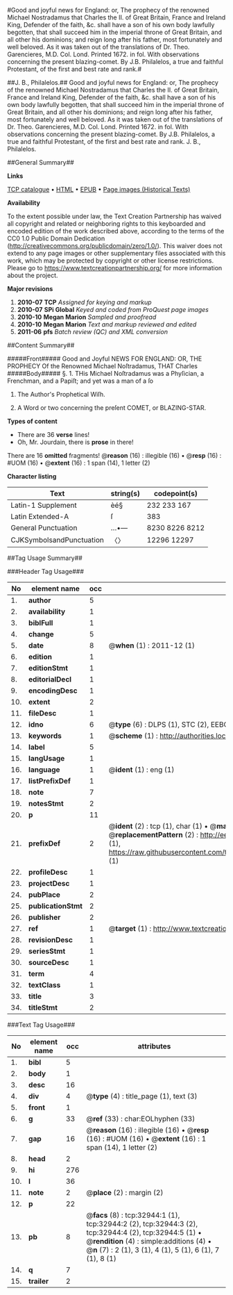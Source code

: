 #Good and joyful news for England: or, The prophecy of the renowned Michael Nostradamus that Charles the II. of Great Britain, France and Ireland King, Defender of the faith, &c. shall have a son of his own body lawfully begotten, that shall succeed him in the imperial throne of Great Britain, and all other his dominions; and reign long after his father, most fortunately and well beloved. As it was taken out of the translations of Dr. Theo. Garencieres, M.D. Col. Lond. Printed 1672. in fol. With observations concerning the present blazing-comet. By J.B. Philalelos, a true and faithful Protestant, of the first and best rate and rank.#

##J. B., Philalelos.##
Good and joyful news for England: or, The prophecy of the renowned Michael Nostradamus that Charles the II. of Great Britain, France and Ireland King, Defender of the faith, &c. shall have a son of his own body lawfully begotten, that shall succeed him in the imperial throne of Great Britain, and all other his dominions; and reign long after his father, most fortunately and well beloved. As it was taken out of the translations of Dr. Theo. Garencieres, M.D. Col. Lond. Printed 1672. in fol. With observations concerning the present blazing-comet. By J.B. Philalelos, a true and faithful Protestant, of the first and best rate and rank.
J. B., Philalelos.

##General Summary##

**Links**

[TCP catalogue](http://www.ota.ox.ac.uk/tcp/)  • 
[HTML](http://tei.it.ox.ac.uk/tcp/Texts-HTML/free/A52/A52514.html)  • 
[EPUB](http://tei.it.ox.ac.uk/tcp/Texts-EPUB/free/A52/A52514.epub) • 
[Page images (Historical Texts)](https://historicaltexts.jisc.ac.uk/eebo-99828516e)

**Availability**

To the extent possible under law, the Text Creation Partnership has waived all copyright and related or neighboring rights to this keyboarded and encoded edition of the work described above, according to the terms of the CC0 1.0 Public Domain Dedication (http://creativecommons.org/publicdomain/zero/1.0/). This waiver does not extend to any page images or other supplementary files associated with this work, which may be protected by copyright or other license restrictions. Please go to https://www.textcreationpartnership.org/ for more information about the project.

**Major revisions**

1. __2010-07__ __TCP__ *Assigned for keying and markup*
1. __2010-07__ __SPi Global__ *Keyed and coded from ProQuest page images*
1. __2010-10__ __Megan Marion__ *Sampled and proofread*
1. __2010-10__ __Megan Marion__ *Text and markup reviewed and edited*
1. __2011-06__ __pfs__ *Batch review (QC) and XML conversion*

##Content Summary##

#####Front#####
Good and Joyful NEWS FOR ENGLAND: OR, THE PROPHECY Of the Renowned Michael Noſtradamus, THAT Charles
#####Body#####
§. 1. THis Michael Noſtradamus was a Phyſician, a Frenchman, and a Papiſt; and yet was a man of a ſo
1. The Author's Prophetical Wiſh.

1. A Word or two concerning the preſent COMET, or BLAZING-STAR.

**Types of content**

  * There are 36 **verse** lines!
  * Oh, Mr. Jourdain, there is **prose** in there!

There are 16 **omitted** fragments! 
 @__reason__ (16) : illegible (16)  •  @__resp__ (16) : #UOM (16)  •  @__extent__ (16) : 1 span (14), 1 letter (2)

**Character listing**


|Text|string(s)|codepoint(s)|
|---|---|---|
|Latin-1 Supplement|èé§|232 233 167|
|Latin Extended-A|ſ|383|
|General Punctuation|…•—|8230 8226 8212|
|CJKSymbolsandPunctuation|〈〉|12296 12297|

##Tag Usage Summary##

###Header Tag Usage###

|No|element name|occ|attributes|
|---|---|---|---|
|1.|__author__|5||
|2.|__availability__|1||
|3.|__biblFull__|1||
|4.|__change__|5||
|5.|__date__|8| @__when__ (1) : 2011-12 (1)|
|6.|__edition__|1||
|7.|__editionStmt__|1||
|8.|__editorialDecl__|1||
|9.|__encodingDesc__|1||
|10.|__extent__|2||
|11.|__fileDesc__|1||
|12.|__idno__|6| @__type__ (6) : DLPS (1), STC (2), EEBO-CITATION (1), PROQUEST (1), VID (1)|
|13.|__keywords__|1| @__scheme__ (1) : http://authorities.loc.gov/ (1)|
|14.|__label__|5||
|15.|__langUsage__|1||
|16.|__language__|1| @__ident__ (1) : eng (1)|
|17.|__listPrefixDef__|1||
|18.|__note__|7||
|19.|__notesStmt__|2||
|20.|__p__|11||
|21.|__prefixDef__|2| @__ident__ (2) : tcp (1), char (1)  •  @__matchPattern__ (2) : ([0-9\-]+):([0-9IVX]+) (1), (.+) (1)  •  @__replacementPattern__ (2) : http://eebo.chadwyck.com/downloadtiff?vid=$1&page=$2 (1), https://raw.githubusercontent.com/textcreationpartnership/Texts/master/tcpchars.xml#$1 (1)|
|22.|__profileDesc__|1||
|23.|__projectDesc__|1||
|24.|__pubPlace__|2||
|25.|__publicationStmt__|2||
|26.|__publisher__|2||
|27.|__ref__|1| @__target__ (1) : http://www.textcreationpartnership.org/docs/. (1)|
|28.|__revisionDesc__|1||
|29.|__seriesStmt__|1||
|30.|__sourceDesc__|1||
|31.|__term__|4||
|32.|__textClass__|1||
|33.|__title__|3||
|34.|__titleStmt__|2||


###Text Tag Usage###

|No|element name|occ|attributes|
|---|---|---|---|
|1.|__bibl__|5||
|2.|__body__|1||
|3.|__desc__|16||
|4.|__div__|4| @__type__ (4) : title_page (1), text (3)|
|5.|__front__|1||
|6.|__g__|33| @__ref__ (33) : char:EOLhyphen (33)|
|7.|__gap__|16| @__reason__ (16) : illegible (16)  •  @__resp__ (16) : #UOM (16)  •  @__extent__ (16) : 1 span (14), 1 letter (2)|
|8.|__head__|2||
|9.|__hi__|276||
|10.|__l__|36||
|11.|__note__|2| @__place__ (2) : margin (2)|
|12.|__p__|22||
|13.|__pb__|8| @__facs__ (8) : tcp:32944:1 (1), tcp:32944:2 (2), tcp:32944:3 (2), tcp:32944:4 (2), tcp:32944:5 (1)  •  @__rendition__ (4) : simple:additions (4)  •  @__n__ (7) : 2 (1), 3 (1), 4 (1), 5 (1), 6 (1), 7 (1), 8 (1)|
|14.|__q__|7||
|15.|__trailer__|2||
